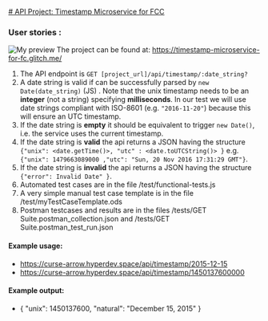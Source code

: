 
[# API Project: Timestamp Microservice for FCC](https://www.freecodecamp.org/learn/apis-and-microservices/apis-and-microservices-projects/timestamp-microservice)

### User stories :
![My preview](https://lh3.googleusercontent.com/uolh-eBsrRzsxsAOXjiF_8MouzHq9gp_3bFwOLyR5_8vXgpt7tRHxwL73B8GpTn915t-nQNYZm4a6zYj-jlO6vwX6NSgkM0m4NX7L0yU0s1FGe46l8Owb20B73yFyG98YQ1GSy9Aww=w2400)
The project can be found at: https://timestamp-microservice-for-fc.glitch.me/

1. The API endpoint is `GET [project_url]/api/timestamp/:date_string?`
2. A date string is valid if can be successfully parsed by `new Date(date_string)` (JS) . Note that the unix timestamp needs to be an **integer** (not a string) specifying **milliseconds**. In our test we will use date strings compliant with ISO-8601 (e.g. `"2016-11-20"`) because this will ensure an UTC timestamp.
3. If the date string is **empty** it should be equivalent to trigger `new Date()`, i.e. the service uses the current timestamp.
4. If the date string is **valid** the api returns a JSON having the structure 
`{"unix": <date.getTime()>, "utc" : <date.toUTCString()> }`
e.g. `{"unix": 1479663089000 ,"utc": "Sun, 20 Nov 2016 17:31:29 GMT"}`.
5. If the date string is **invalid** the api returns a JSON having the structure `{"error": Invalid Date" }`.
6. Automated test cases are in the file /test/functional-tests.js
7. A very simple manual test case template is in the file /test/myTestCaseTemplate.ods
8. Postman testcases and results are in the files /tests/GET Suite.postman_collection.json and /tests/GET Suite.postman_test_run.json

#### Example usage:
* https://curse-arrow.hyperdev.space/api/timestamp/2015-12-15
* https://curse-arrow.hyperdev.space/api/timestamp/1450137600000

#### Example output:
* { "unix": 1450137600, "natural": "December 15, 2015" }
